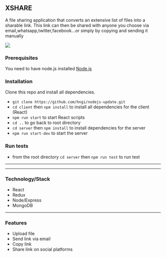 ## XSHARE

A file sharing application that converts an extensive list of files into a sharable link. This link can then be shared with anyone you choose via email,whatsapp,twitter,facebook...or simply by copying and sending it manually

<img src="https://res.cloudinary.com/busola/image/upload/v1573239032/Untitled.png">


### Prerequisites
You need to have node.js installed [Node.js](https://nodejs.org/en/)


### Installation
Clone this repo and install all dependencies.

* ```git clone https://github.com/hngi/nodejs-update.git```
* ```cd client``` then ```npm install``` to install all dependencies for the client (React)
* ```npm run start``` to start React scripts 
* ```cd ..``` to go back to root directory
* ```cd server``` then ```npm install``` to install dependencies for the server
* ```npm run start-dev``` to start the server  


### Run tests
* from the root directory ```cd server``` then ```npm run test``` to run test

<hr>


<hr>

### Technology/Stack

* React
* Redux
* Node/Express
* MongoDB

<hr>

### Features
*  Upload file
*  Send link via email
*  Copy link
*  Share link on social platforms


